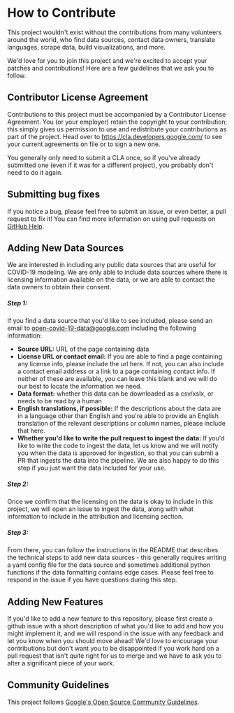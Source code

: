 # How to Contribute

This project wouldn't exist without the contributions from many volunteers around the world, who find data sources, contact data owners, translate languages, scrape data, build visualizations, and more.

We'd love for you to join this project and we're excited to accept your patches and contributions! Here are a few guidelines that we ask you to follow.

## Contributor License Agreement

Contributions to this project must be accompanied by a Contributor License
Agreement. You (or your employer) retain the copyright to your contribution;
this simply gives us permission to use and redistribute your contributions as
part of the project. Head over to <https://cla.developers.google.com/> to see
your current agreements on file or to sign a new one.

You generally only need to submit a CLA once, so if you've already submitted one
(even if it was for a different project), you probably don't need to do it
again.

## Submitting bug fixes
If you notice a bug, please feel free to submit an issue, or even better, a pull request to fix it! You can find more information on using pull requests on [GitHub Help](https://help.github.com/articles/about-pull-requests/).

## Adding New Data Sources
We are interested in including any public data sources that are useful for COVID-19 modeling. We are only able to include data sources where there is licensing information available on the data, or we are able to contact the data owners to obtain their consent.

##### Step 1:
If you find a data source that you'd like to see included, please send an email to open-covid-19-data@google.com including the following information:
- **Source URL:** URL of the page containing data
- **License URL or contact email:** If you are able to find a page containing any license info, please include the url here. If not, you can also include a contact email address or a link to a page containing contact info. If neither of these are available, you can leave this blank and we will do our best to locate the information we need.
- **Data format:** whether this data can be downloaded as a csv/xslx, or needs to be read by a human
- **English translations, if possible:** If the descriptions about the data are in a language other than English and you're able to provide an English translation of the relevant descriptions or column names, please include that here.
- **Whether you'd like to write the pull request to ingest the data:** If you'd like to write the code to ingest the data, let us know and we will notify you when the data is approved for ingestion, so that you can submit a PR that ingests the data into the pipeline. We are also happy to do this step if you just want the data included for your use.

##### Step 2:
Once we confirm that the licensing on the data is okay to include in this project, we will open an issue to ingest the data, along with what information to include in the attribution and licensing section.

##### Step 3:
From there, you can follow the instructions in the README that describes the technical steps to add new data sources - this generally requires writing a yaml config file for the data source and sometimes additional python functions if the data formatting contains edge cases. Please feel free to respond in the issue if you have questions during this step.


## Adding New Features
If you'd like to add a new feature to this repository, please first create a github issue with a short description of what you'd like to add and how you might implement it, and we will respond in the issue with any feedback and let you know when you should move ahead! We'd love to encourage your contributions but don't want you to be disappointed if you work hard on a pull request that isn't quite right for us to merge and we have to ask you to alter a significant piece of your work.

## Community Guidelines

This project follows
[Google's Open Source Community Guidelines](https://opensource.google/conduct/).
